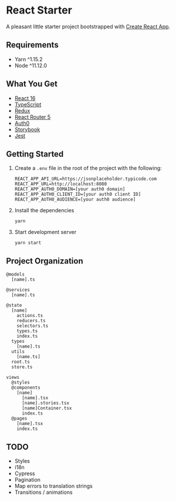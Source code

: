 # React Starter

A pleasant little starter project bootstrapped with [Create React App](https://facebook.github.io/create-react-app/).

## Requirements

- Yarn ^1.15.2
- Node ^11.12.0

## What You Get

- [React 16](https://reactjs.org/)
- [TypeScript](https://www.typescriptlang.org/)
- [Redux](https://redux.js.org/)
- [React Router 5](https://reacttraining.com/react-router/)
- [Auth0](https://auth0.com/)
- [Storybook](https://storybook.js.org/)
- [Jest](https://jestjs.io/)

## Getting Started

1.  Create a `.env` file in the root of the project with the following:

        REACT_APP_API_URL=https://jsonplaceholder.typicode.com
        REACT_APP_URL=http://localhost:8080
        REACT_APP_AUTH0_DOMAIN=[your auth0 domain]
        REACT_APP_AUTH0_CLIENT_ID=[your auth0 client ID]
        REACT_APP_AUTH0_AUDIENCE=[your auth0 audience]

2.  Install the dependencies

        yarn

3.  Start development server

        yarn start

## Project Organization

```
@models
  [name].ts

@services
  [name].ts

@state
  [name]
    actions.ts
    reducers.ts
    selectors.ts
    types.ts
    index.ts
  types
    [name].ts
  utils
    [name.ts]
  root.ts
  store.ts

views
  @styles
  @components
    [name]
      [name].tsx
      [name].stories.tsx
      [name]Container.tsx
      index.ts
  @pages
    [name].tsx
    index.ts
```

## TODO
* Styles
* i18n
* Cypress
* Pagination
* Map errors to translation strings
* Transitions / animations
